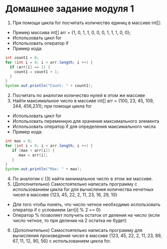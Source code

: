 # Домашнее задание модуля 1

1. При помощи цикла for посчитать количество единиц в массиве int[]:
- Пример массива int[] arr = {1, 0, 1, 1, 0, 0, 0, 1, 1, 1, 0, 0};
- Использовать цикл for 
- Использовать оператор if
- Пример кода: 
``` java
int count1 = 0;
for (int i = 0; i < arr.length; i ++) {
  if (arr[i] == 1) {
    count1 = count1 + 1;
  }
}
System.out.println("Count: " + count1);
```
2. Посчитать по аналогии количество нулей в этом же массиве
3. Найти максимальное число в массиве int[] arr = {100, 23, 45, 109, 244, 456,231}; при помощи цикла for
- Использовать цикл for 
- Использовать переменную для хранения максимального элемента 
- Использовать оператор if для определения максимального числа
- Пример кода:
``` java
int max = 0;
for (int i = 0; i < arr.length; i ++) {
   if (max < arr[i]) {
      max = arr[i];
   }
}
System.out.println("Max: " + max);
```
4. По аналогии с (3) найти минимальное число в этом же массиве.
5. (Дополнительно) Самостоятельно написать программу с использованием цикла for для вычисления количества нечетных чисел в массиве {123, 45, 22, 2, 11, 23, 16, 29, 10}
- Для того чтобы понять, что число четное необходимо использовать оператор if с условиием (arr[i] % 2 == 0)
- Оператор % позволяет получить остаток от деления на число (если число четное, то при делении на 2 остатка не будет)
6. (Дополнительно) Самостоятельно написать программу для вычисления произведения чисел в массиве {123, 45, 22, 2, 11, 23, 89, 67, 11, 12, 90, 56} с использованием цикла for.
